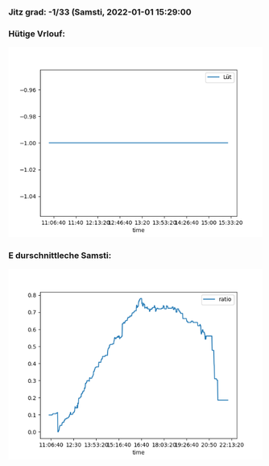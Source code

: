 ### Jitz grad: -1/33 (Samsti, 2022-01-01 15:29:00

### Hütige Vrlouf:
![Graph](Today.png)

### E durschnittleche Samsti:
![Graph](Samsti.png)